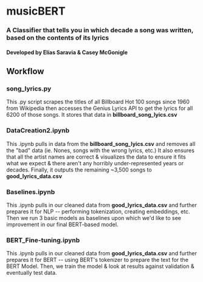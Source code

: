 # musicBERT

### A Classifier that tells you in which decade a song was written, based on the contents of its lyrics

#### Developed by Elías Saravia & Casey McGonigle

## Workflow

### song_lyrics.py
This .py script scrapes the titles of all Billboard Hot 100 songs since 1960 from Wikipedia then accesses the Genius Lyrics API to get the lyrics for all 6200 of those songs. It stores that data in **billboard_song_lyics.csv**

### DataCreation2.ipynb
This .ipynb pulls in data from the **billboard_song_lyics.csv** and removes all the "bad" data (ie. Nones, songs with the wrong lyrics, etc.) It also ensures that all the artist names are correct & visualizes the data to ensure it fits what we expect & there aren't any horribly under-represented years or decades. Finally, it outputs the remaining ~3,500 songs to **good_lyrics_data.csv**

### Baselines.ipynb
This .ipynb pulls in our cleaned data from **good_lyrics_data.csv** and further prepares it for NLP -- performing tokenization, creating embeddings, etc. Then we run 3 basic models as baselines upon which we'd like to see improvement in our final BERT-based model.

### BERT_Fine-tuning.ipynb
This .ipynb pulls in our cleaned data from **good_lyrics_data.csv** and further prepares it for BERT -- using BERT's tokenizer to prepare the text for the BERT Model. Then, we train the model & look at results against validation & eventually test data.

